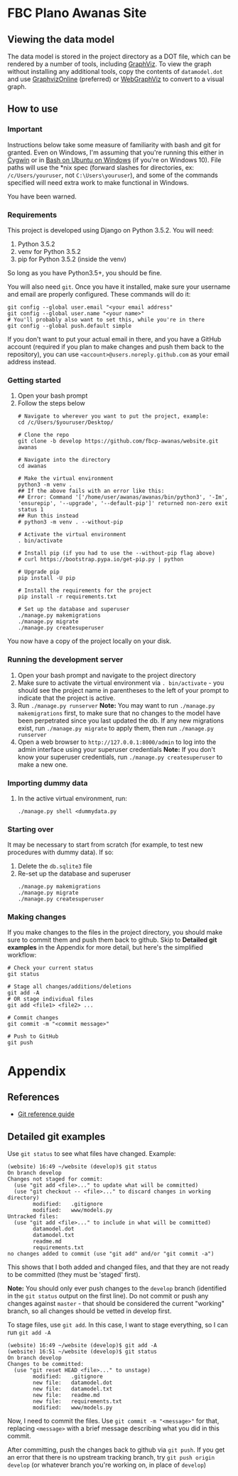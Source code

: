 # FBC Plano Awanas Site

## Viewing the data model
The data model is stored in the project directory as a DOT file, which can be
rendered by a number of tools, including [GraphViz](http://www.graphviz.org).
To view the graph without installing any additional tools, copy the contents of
`datamodel.dot` and use
[GraphvizOnline](https://dreampuf.github.io/GraphvizOnline/) (preferred) or
[WebGraphViz](http://webgraphviz.com) to convert to a visual graph.

## How to use

### Important
Instructions below take some measure of familiarity with bash and git
for granted. Even on Windows, I'm assuming that you're running this either in
[Cygwin](http://www.cygwin.com) or in
[Bash on Ubuntu on Windows](https://msdn.microsoft.com/en-us/commandline/wsl/install_guide)
(if you're on Windows 10). File paths will use the \*nix spec (forward slashes
for directories, ex: `/c/Users/youruser`, not `C:\Users\youruser`), and some of
the commands specified will need extra work to make functional in Windows.

You have been warned.

### Requirements
This project is developed using Django on Python 3.5.2. You will need:

1. Python 3.5.2
2. venv for Python 3.5.2
3. pip for Python 3.5.2 (inside the venv)

So long as you have Python3.5+, you should be fine.

You will also need `git`. Once you have it installed, make sure your username
and email are properly configured. These commands will do it:

```
git config --global user.email "<your email address"
git config --global user.name "<your name>"
# You'll probably also want to set this, while you're in there
git config --global push.default simple
```

If you don't want to put your actual email in there, and you have a GitHub
account (required if you plan to make changes and push them back to the
repository), you can use `<account>@users.noreply.github.com` as your email
address instead.

### Getting started
1. Open your bash prompt
2. Follow the steps below
    ```
    # Navigate to wherever you want to put the project, example:
    cd /c/Users/$youruser/Desktop/

    # Clone the repo
    git clone -b develop https://github.com/fbcp-awanas/website.git awanas

    # Navigate into the directory
    cd awanas

    # Make the virtual environment
    python3 -m venv .
    ## If the above fails with an error like this:
    ## Error: Command '['/home/user/awanas/awanas/bin/python3', '-Im', 'ensurepip', '--upgrade', '--default-pip']' returned non-zero exit status 1
    ## Run this instead
    # python3 -m venv . --without-pip

    # Activate the virtual environment
    . bin/activate

    # Install pip (if you had to use the --without-pip flag above)
    # curl https://bootstrap.pypa.io/get-pip.py | python

    # Upgrade pip
    pip install -U pip

    # Install the requirements for the project
    pip install -r requirements.txt

    # Set up the database and superuser
    ./manage.py makemigrations
    ./manage.py migrate
    ./manage.py createsuperuser
    ```

You now have a copy of the project locally on your disk.

### Running the development server
1. Open your bash prompt and navigate to the project directory
2. Make sure to activate the virtual environment via `. bin/activate` - you
should see the project name in parentheses to the left of your prompt to
indicate that the project is active.
3. Run `./manage.py runserver`
    **Note:** You may want to run `./manage.py makemigrations` first, to 
    make sure that no changes to the model have been perpetrated since you 
    last updated the db. If any new migrations exist, run `./manage.py migrate` 
    to apply them, then run `./manage.py runserver`
4. Open a web browser to `http://127.0.0.1:8000/admin` to log into the admin
interface using your superuser credentials
    **Note:** If you don't know your superuser credentials, run `./manage.py createsuperuser` to make a new one.

### Importing dummy data
1. In the active virtual environment, run:
    ```
    ./manage.py shell <dummydata.py
    ```

### Starting over
It may be necessary to start from scratch (for example, to test new procedures with dummy data). If so:

1. Delete the `db.sqlite3` file
2. Re-set up the database and superuser
    ```
    ./manage.py makemigrations
    ./manage.py migrate
    ./manage.py createsuperuser
    ```

### Making changes
If you make changes to the files in the project directory, you should make sure
to commit them and push them back to github. Skip to **Detailed git examples**
in the Appendix for more detail, but here's the simplified workflow:

```
# Check your current status
git status

# Stage all changes/additions/deletions
git add -A
# OR stage individual files
git add <file1> <file2> ...

# Commit changes
git commit -m "<commit message>"

# Push to GitHub
git push
```

# Appendix
## References
* [Git reference guide](https://git-scm.com/docs)

## Detailed git examples
Use `git status` to see what files have changed. Example:

```
(website) 16:49 ~/website (develop)$ git status
On branch develop
Changes not staged for commit:
  (use "git add <file>..." to update what will be committed)
  (use "git checkout -- <file>..." to discard changes in working directory)
        modified:   .gitignore
        modified:   www/models.py
Untracked files:
  (use "git add <file>..." to include in what will be committed)
        datamodel.dot
        datamodel.txt
        readme.md
        requirements.txt
no changes added to commit (use "git add" and/or "git commit -a")
```

This shows that I both added and changed files, and that they are not ready to
be committed (they must be 'staged' first).

**Note:** You should only ever push changes to the `develop` branch (identified
in the `git status` output on the first line). Do not commit or push any
changes against `master` - that should be considered the current "working"
branch, so all changes should be vetted in develop first.

To stage files, use `git add`. In this case, I want to stage everything, so I
can run `git add -A`

```
(website) 16:49 ~/website (develop)$ git add -A
(website) 16:51 ~/website (develop)$ git status
On branch develop
Changes to be committed:
  (use "git reset HEAD <file>..." to unstage)
        modified:   .gitignore
        new file:   datamodel.dot
        new file:   datamodel.txt
        new file:   readme.md
        new file:   requirements.txt
        modified:   www/models.py
```

Now, I need to commit the files. Use `git commit -m "<message>"` for that,
replacing `<message>` with a brief message describing what you did in this
commit.

After committing, push the changes back to github via `git push`. If you get an
error that there is no upstream tracking branch, try `git push origin develop`
(or whatever branch you're working on, in place of `develop`)
